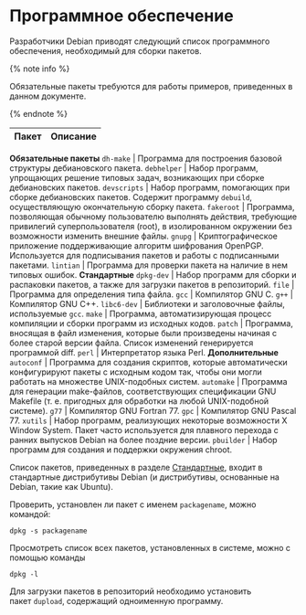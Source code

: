 # Программное обеспечение

Разработчики Debian приводят следующий список программного обеспечения, необходимый для сборки пакетов.

{% note info %}

Обязательные пакеты требуются для работы примеров, приведенных в данном документе.

{% endnote %}

Пакет | Описание
----- | -----
**Обязательные пакеты**
`dh-make` | Программа для построения базовой структуры дебиановского пакета.
`debhelper` | Набор программ, упрощающих решение типовых задач, возникающих при сборке дебиановских пакетов.
`devscripts` | Набор программ, помогающих при сборке дебиановских пакетов. Содержит программу `debuild`, осуществляющую окончательную сборку пакета.
`fakeroot` | Программа, позволяющая обычному пользователю выполнять действия, требующие привилегий суперпользователя (root), в изолированном окружении без возможности изменить внешние файлы.
`gnupg` | Криптографическое приложение поддерживающие алгоритм шифрования OpenPGP. Используется для подписывания пакетов и работы с подписанными пакетами.
`lintian` | Программа для проверки пакета на наличие в нем типовых ошибок.
**Стандартные**
`dpkg-dev` | Набор программ для сборки и распаковки пакетов, а также для загрузки пакетов в репозиторий.
`file` | Программа для определения типа файла.
`gcc` | Компилятор GNU C.
`g++` | Компилятор GNU C++.
`libc6-dev` | Библиотеки и заголовочные файлы, используемые `gcc`.
`make` | Программа, автоматизирующая процесс компиляции и сборки программ из исходных кодов.
`patch` | Программа, вносящая в файл изменения, которые были произведены начиная с более старой версии файла. Список изменений генерируется программой diff.
`perl` | Интерпретатор языка Perl.
**Дополнительные**
`autoconf` | Программа для создания скриптов, которые автоматически конфигурируют пакеты с исходным кодом так, чтобы они могли работать на множестве UNIX-подобных систем.
`automake` | Программа для генерации make-файлов, соответствующих спецификации GNU Makefile (т. е. пригодных для обработки на любой UNIX-подобной системе).
`g77` | Компилятор GNU Fortran 77.
`gpc` | Компилятор GNU Pascal 77.
`xutils` | Набор программ, реализующих некоторые возможности X Window System. Пакет часто используется для плавного перехода с ранних выпусков Debian на более поздние версии.
`pbuilder` | Набор программ для создания и поддержки окружения chroot.

Список пакетов, приведенных в разделе [Стандартные](Software.md#Standard), входит в стандартные дистрибутивы Debian (и дистрибутивы, основанные на Debian, такие как Ubuntu).

Проверить, установлен ли пакет с именем `packagename`, можно командой:
```no-highlight
dpkg -s packagename
```

Просмотреть список всех пакетов, установленных в системе, можно с помощью команды
```no-highlight
dpkg -l
```

Для загрузки пакетов в репозиторий необходимо установить пакет `dupload`, содержащий одноименную программу.
